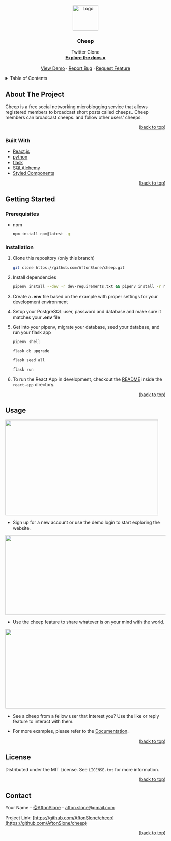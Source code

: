 <div id="top"></div>

<!-- PROJECT LOGO -->
<br />
<div align="center">
  <a href="https://github.com/AftonSlone/cheep">
    <img src="https://www.freepnglogos.com/uploads/twitter-logo-png/twitter-logo-vector-png-clipart-1.png" alt="Logo" width="80" height="80">
  </a>

<h3 align="center">Cheep</h3>

  <p align="center">
    Twitter Clone
    <br />
    <a href="https://github.com/AftonSlone/cheep"><strong>Explore the docs »</strong></a>
    <br />
    <br />
    <a href="https://afton-cheep.herokuapp.com/home">View Demo</a>
    ·
    <a href="https://github.com/AftonSlone/cheep/issues">Report Bug</a>
    ·
    <a href="https://github.com/AftonSlone/cheep/issues">Request Feature</a>
  </p>
</div>

<!-- TABLE OF CONTENTS -->
<details>
  <summary>Table of Contents</summary>
  <ol>
    <li>
      <a href="#about-the-project">About The Project</a>
      <ul>
        <li><a href="#built-with">Built With</a></li>
      </ul>
    </li>
    <li>
      <a href="#getting-started">Getting Started</a>
      <ul>
        <li><a href="#prerequisites">Prerequisites</a></li>
        <li><a href="#installation">Installation</a></li>
      </ul>
    </li>
    <li><a href="#usage">Usage</a></li>
    <li><a href="#contributing">Contributing</a></li>
    <li><a href="#license">License</a></li>
    <li><a href="#contact">Contact</a></li>
  </ol>
</details>

<!-- ABOUT THE PROJECT -->

## About The Project

Cheep is a free social networking microblogging service that allows registered members to broadcast short posts called cheeps.. Cheep members can broadcast cheeps. and follow other users' cheeps.

<p align="right">(<a href="#top">back to top</a>)</p>

### Built With

- [React.js](https://reactjs.org/)
- [python](https://www.python.org/)
- [flask](https://flask.palletsprojects.com/en/2.0.x/)
- [SQLAlchemy](https://www.sqlalchemy.org/)
- [Styled Components](https://styled-components.com/)

<p align="right">(<a href="#top">back to top</a>)</p>

<!-- GETTING STARTED -->

## Getting Started

### Prerequisites

- npm
  ```sh
  npm install npm@latest -g
  ```

### Installation

1. Clone this repository (only this branch)

   ```sh
   git clone https://github.com/AftonSlone/cheep.git
   ```

2. Install dependencies

   ```bash
   pipenv install --dev -r dev-requirements.txt && pipenv install -r requirements.txt
   ```

3. Create a **.env** file based on the example with proper settings for your
   development environment
4. Setup your PostgreSQL user, password and database and make sure it matches your **.env** file

5. Get into your pipenv, migrate your database, seed your database, and run your flask app

   ```bash
   pipenv shell
   ```

   ```bash
   flask db upgrade
   ```

   ```bash
   flask seed all
   ```

   ```bash
   flask run
   ```

6. To run the React App in development, checkout the [README](./react-app/README.md) inside the `react-app` directory.

<p align="right">(<a href="#top">back to top</a>)</p>

<!-- USAGE EXAMPLES -->

## Usage

<img src="https://i.imgur.com/s4kCcvM.png" alt="" width="480" height="300">

- Sign up for a new account or use the demo login to start exploring the website.

<img src="https://i.imgur.com/aXkJYVk.png" alt="" width="680" height="250">

- Use the cheep feature to share whatever is on your mind with the world.

<img src="https://i.imgur.com/ASeEG40.png" alt="" width="680" height="250">

- See a cheep from a fellow user that Interest you? Use the like or reply feature to interact with them.

- For more examples, please refer to the [Documentation](https://github.com/AftonSlone/cheep/wiki)\_

<p align="right">(<a href="#top">back to top</a>)</p>







<!-- LICENSE -->

## License

Distributed under the MIT License. See `LICENSE.txt` for more information.

<p align="right">(<a href="#top">back to top</a>)</p>

<!-- CONTACT -->

## Contact

Your Name - [@AftonSlone](https://twitter.com/AftonSlone) - afton.slone@gmail.com

Project Link: [https://github.com/AftonSlone/cheep](https://github.com/AftonSlone/cheep)

<p align="right">(<a href="#top">back to top</a>)</p>

